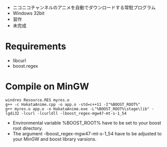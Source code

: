 * ニコニコチャンネルのアニメを自動でダウンロードする常駐プログラム
* Windows 32bit
* 習作
* 未完成

# Requirements
* libcurl
* boost.regex

# Compile on MinGW

    windres Resource.RES myres.o
    g++ -c HakataAnime.cpp -o app.o -std=c++11 -I"%BOOST_ROOT%"
    g++ myres.o app.o -o HakataAnime.exe -L"%BOOST_ROOT%\stage\lib" -lgdi32 -lcurl -lcurldll -lboost_regex-mgw47-mt-s-1_54

* Environmental variable %BOOST_ROOT% have to be set to your boost root directory.
* The argument -lboost_regex-mgw47-mt-s-1_54 have to be adjusted to your MinGW and boost library varsions.
